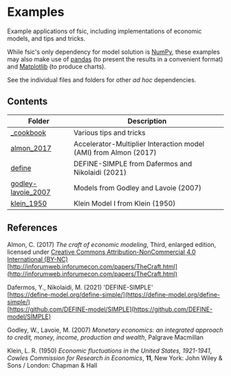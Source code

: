 # Examples

Example applications of fsic, including implementations of economic models, and
tips and tricks.

While fsic's only dependency for model solution is [NumPy](https://numpy.org/),
these examples may also make use of [pandas](https://pandas.pydata.org/) (to
present the results in a convenient format) and
[Matplotlib](https://matplotlib.org/) (to produce charts).

See the individual files and folders for other *ad hoc* dependencies.


## Contents

| Folder                                    | Description                                                      |
| ----------------------------------------- | ---------------------------------------------------------------- |
| [_cookbook](_cookbook/)                   | Various tips and tricks                                          |
| [almon_2017](almon_2017/)                 | Accelerator-Multiplier Interaction model (AMI) from Almon (2017) |
| [define](define/)                         | DEFINE-SIMPLE from Dafermos and Nikolaidi (2021)                 |
| [godley-lavoie_2007](godley-lavoie_2007/) | Models from Godley and Lavoie (2007)                             |
| [klein_1950](klein_1950/)                 | Klein Model I from Klein (1950)                                  |


## References

Almon, C. (2017)
*The craft of economic modeling*, Third, enlarged edition,
licensed under [Creative Commons Attribution-NonCommercial 4.0 International
(BY-NC)](https://creativecommons.org/licenses/by-nc/4.0/legalcode)  
[http://inforumweb.inforumecon.com/papers/TheCraft.html](http://inforumweb.inforumecon.com/papers/TheCraft.html)

Dafermos, Y., Nikolaidi, M. (2021)
'DEFINE-SIMPLE'  
[https://define-model.org/define-simple/](https://define-model.org/define-simple/)  
[https://github.com/DEFINE-model/SIMPLE](https://github.com/DEFINE-model/SIMPLE)

Godley, W., Lavoie, M. (2007)
*Monetary economics: an integrated approach to
credit, money, income, production and wealth*,
Palgrave Macmillan

Klein, L. R. (1950)
*Economic fluctuations in the United States, 1921-1941*,
*Cowles Commission for Research in Economics*, **11**,
New York: John Wiley & Sons / London: Chapman & Hall

